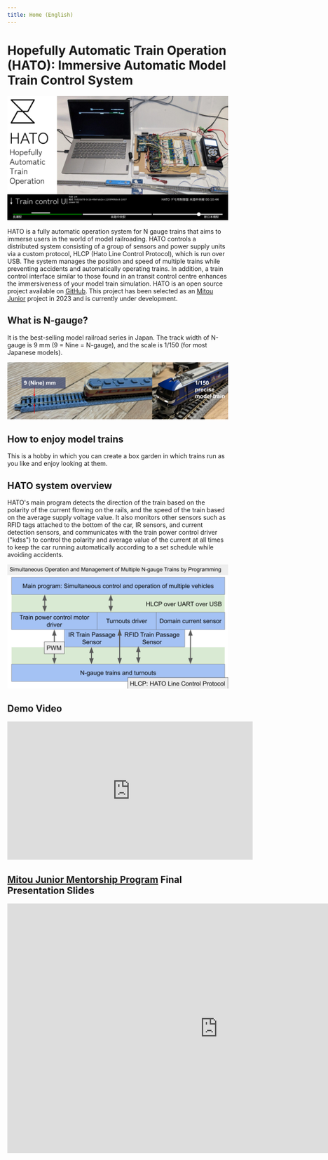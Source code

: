 ```yaml
---
title: Home (English)
---
```

# Hopefully Automatic Train Operation (HATO): Immersive Automatic Model Train Control System

![Hero](/assets/hero_en.png)

HATO is a fully automatic operation system for N gauge trains that aims to immerse users in the world of model railroading.
HATO controls a distributed system consisting of a group of sensors and power supply units via a custom protocol, HLCP (Hato Line Control Protocol), which is run over USB.
The system manages the position and speed of multiple trains while preventing accidents and automatically operating trains.
In addition, a train control interface similar to those found in an transit control centre enhances the immersiveness of your model train simulation.
HATO is an open source project available on [GitHub](https://nyiyui/hato). This project has been selected as an [Mitou Junior](https://jr.mitou.org/english/) project in 2023 and is currently under development.

## What is N-gauge?
It is the best-selling model railroad series in Japan. The track width of N-gauge is 9 mm (9 = Nine = N-gauge), and the scale is 1/150 (for most Japanese models).

![N-Gage Tracks and Cars](/assets/9mm_en.png)

## How to enjoy model trains
This is a hobby in which you can create a box garden in which trains run as you like and enjoy looking at them.

## HATO system overview
HATO's main program detects the direction of the train based on the polarity of the current flowing on the rails, and the speed of the train based on the average supply voltage value. It also monitors other sensors such as RFID tags attached to the bottom of the car, IR sensors, and current detection sensors, and communicates with the train power control driver ("kdss") to control the polarity and average value of the current at all times to keep the car running automatically according to a set schedule while avoiding accidents.

![HATO system overview](/assets/system_en.png)

## Demo Video

<iframe width="560" height="315" src="https://www.youtube-nocookie.com/embed/feEj1TXzvtw?si=cXUUK7CVFKUmiYCf&amp;controls=0" title="YouTube video player" frameborder="0" allow="accelerometer; autoplay; clipboard-write; encrypted-media; gyroscope; picture-in-picture; web-share" allowfullscreen></iframe>

## [Mitou Junior Mentorship Program](https://jr.mitou.org/english/) Final Presentation Slides

<iframe src="https://docs.google.com/presentation/d/e/2PACX-1vTna_kV5mdMgtzeJbguJie78pdeHvQdgSHAvareKW4sNdjQMN_z_cBeJy-oTP5OM6jKveWvjQBx_t1l/embed?start=false&loop=false&delayms=3000" frameborder="0" width="960" height="569" allowfullscreen="true" mozallowfullscreen="true" webkitallowfullscreen="true"></iframe>
